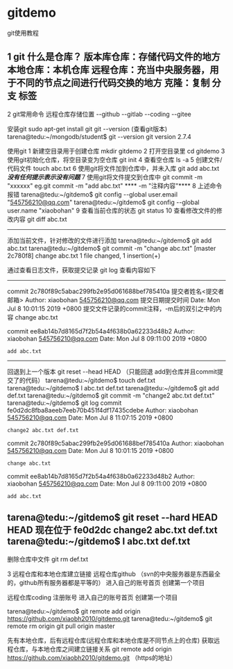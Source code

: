 # gitdemo
git使用教程

1 git
什么是仓库？
版本库仓库：存储代码文件的地方
本地仓库：本机仓库
远程仓库：充当中央服务器，用于不同的节点之间进行代码交换的地方
克隆：复制
分支
标签
--------------------------------------------------------------------
2 git常用命令
远程仓库存储位置
--github
--gitlab
--coding
--gitee

安装git
sudo apt-get install git
git --version (查看git版本)
tarena@tedu:~/mongodb/student$ git --version
git version 2.7.4

使用git
1 新建空目录用于创建仓库
mkdir gitdemo
2 打开空目录里
cd gitdemo
3 使用git初始化仓库，将空目录变为空仓库
git init
4 查看空仓库
ls -a
5 创建文件/代码文件
touch abc.txt
6 使用git将文件加到仓库中，并未入库
git add abc.txt
*****没有任何提示表示没有问题*****
7 使用git将文件提交到仓库中
git commit -m "xxxxxx"
eg.git commit -m "add abc.txt"
**** -m "注释内容"****
8 上述命令报错
tarena@tedu:~/gitdemo$ git config --global user.email "545756210@qq.com"
tarena@tedu:~/gitdemo$ git config --global user.name "xiaobohan"
9 查看当前仓库的状态
git status
10 查看修改文件的修改内容
git diff abc.txt 
****************************************************************************************
添加当前文件，针对修改的文件进行添加
tarena@tedu:~/gitdemo$ git add abc.txt 
tarena@tedu:~/gitdemo$ git commit -m "change abc.txt"
[master 2c780f8] change abc.txt
 1 file changed, 1 insertion(+)

通过查看日志文件，获取提交记录
git log
查看内容如下
****************************************************************
commit 2c780f89c5abac299fb2e95d061688bef785410a
提交者姓名<提交者邮箱>
Author: xiaobohan <545756210@qq.com>
提交日期提交时间
Date: Mon Jul 8 10:01:15 2019 +0800
提交文件记录的commit注释，-m后的双引之中的内容
    change abc.txt

commit ee8ab14b7d8165d7f2b54a4f638b0a62233d48b2
Author: xiaobohan <545756210@qq.com>
Date: Mon Jul 8 09:11:00 2019 +0800

    add abc.txt
***************************************************************************
回退到上一个版本
git reset --head HEAD
（只能回退 add到仓库并且commit提交了的代码）
tarena@tedu:~/gitdemo$ touch def.txt
tarena@tedu:~/gitdemo$ l
abc.txt def.txt
tarena@tedu:~/gitdemo$ git add def.txt 
tarena@tedu:~/gitdemo$ git commit -m "change2 abc.txt def.txt"
tarena@tedu:~/gitdemo$ git log
commit fe0d2dc8fba8aeeb7eeb70b451f4df17435cdebe
Author: xiaobohan <545756210@qq.com>
Date: Mon Jul 8 11:07:15 2019 +0800

    change2 abc.txt def.txt

commit 2c780f89c5abac299fb2e95d061688bef785410a
Author: xiaobohan <545756210@qq.com>
Date: Mon Jul 8 10:01:15 2019 +0800

    change abc.txt

commit ee8ab14b7d8165d7f2b54a4f638b0a62233d48b2
Author: xiaobohan <545756210@qq.com>
Date: Mon Jul 8 09:11:00 2019 +0800

    add abc.txt
tarena@tedu:~/gitdemo$ git reset --hard HEAD
HEAD 现在位于 fe0d2dc change2 abc.txt def.txt
tarena@tedu:~/gitdemo$ l
abc.txt def.txt
------------------------------------------------------------------------------------
删除仓库中文件
git rm def.txt


3 远程仓库和本地仓库建立链接
远程仓库github （svn的中央服务器是东西最全的，github所有服务器都是平等的）
进入自己的账号首页
创建第一个项目

远程仓库coding
注册账号
进入自己的账号首页
创建第一个项目

tarena@tedu:~/gitdemo$ git remote add origin https://github.com/xiaobh2010/gitdemo.git
tarena@tedu:~/gitdemo$ git remote rm origin
git pull origin master

先有本地仓库，后有远程仓库(远程仓库和本地仓库是不同节点上的仓库)
获取远程仓库，与本地仓库之间建立链接关系
git remote add origin https://github.com/xiaobh2010/gitdemo.git     （https的地址）






